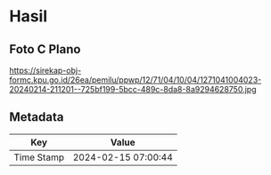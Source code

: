 # Hasil

## Foto C Plano

https://sirekap-obj-formc.kpu.go.id/26ea/pemilu/ppwp/12/71/04/10/04/1271041004023-20240214-211201--725bf199-5bcc-489c-8da8-8a9294628750.jpg


## Metadata

| Key        | Value               |
| ---------- | ------------------- |
| Time Stamp | 2024-02-15 07:00:44 |



